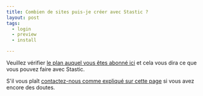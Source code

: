 ```yaml
---
title: Combien de sites puis-je créer avec Stastic ?
layout: post
tags:
  - login
  - preview
  - install

---
```

Veuillez vérifier [le plan auquel vous êtes abonné ici](https://github.com/marketplace/stastic-website-editor#pricing-and-setup) et cela vous dira ce que vous pouvez faire avec Stastic. 

S'il vous plaît [contactez-nous comme expliqué sur cette page](/contact-fr) si vous avez encore des doutes.
